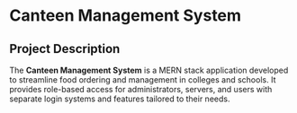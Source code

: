 # Canteen Management System

## Project Description
The **Canteen Management System** is a MERN stack application developed to streamline food ordering and management in colleges and schools. It provides role-based access for administrators, servers, and users with separate login systems and features tailored to their needs.





